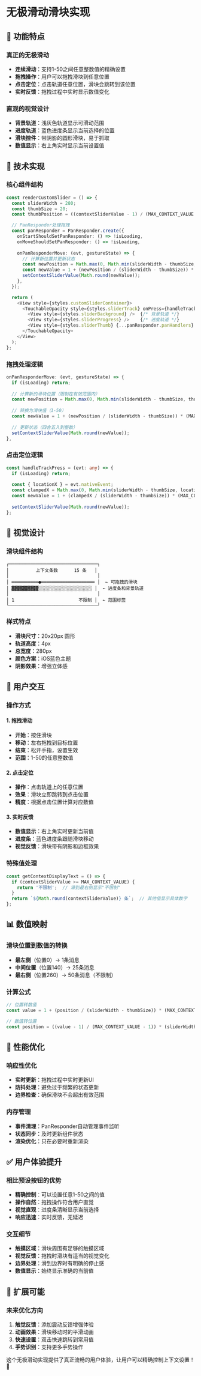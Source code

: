 # 无极滑动滑块实现

## 🎯 功能特点

### 真正的无极滑动
- **连续滑动**：支持1-50之间任意整数值的精确设置
- **拖拽操作**：用户可以拖拽滑块到任意位置
- **点击定位**：点击轨道任意位置，滑块会跳转到该位置
- **实时反馈**：拖拽过程中实时显示数值变化

### 直观的视觉设计
- **背景轨道**：浅灰色轨道显示可滑动范围
- **进度轨道**：蓝色进度条显示当前选择的位置
- **滑块控件**：带阴影的圆形滑块，易于抓取
- **数值显示**：右上角实时显示当前设置值

## 🔧 技术实现

### 核心组件结构
```typescript
const renderCustomSlider = () => {
  const sliderWidth = 280;
  const thumbSize = 20;
  const thumbPosition = ((contextSliderValue - 1) / (MAX_CONTEXT_VALUE - 1)) * (sliderWidth - thumbSize);

  // PanResponder处理拖拽
  const panResponder = PanResponder.create({
    onStartShouldSetPanResponder: () => !isLoading,
    onMoveShouldSetPanResponder: () => !isLoading,
    
    onPanResponderMove: (evt, gestureState) => {
      // 计算新位置并更新状态
      const newPosition = Math.max(0, Math.min(sliderWidth - thumbSize, thumbPosition + gestureState.dx));
      const newValue = 1 + (newPosition / (sliderWidth - thumbSize)) * (MAX_CONTEXT_VALUE - 1);
      setContextSliderValue(Math.round(newValue));
    },
  });

  return (
    <View style={styles.customSliderContainer}>
      <TouchableOpacity style={styles.sliderTrack} onPress={handleTrackPress}>
        <View style={styles.sliderBackground} />  {/* 背景轨道 */}
        <View style={styles.sliderProgress} />    {/* 进度轨道 */}
        <View style={styles.sliderThumb} {...panResponder.panHandlers} />  {/* 滑块 */}
      </TouchableOpacity>
    </View>
  );
};
```

### 拖拽处理逻辑
```typescript
onPanResponderMove: (evt, gestureState) => {
  if (isLoading) return;
  
  // 计算新的滑块位置（限制在有效范围内）
  const newPosition = Math.max(0, Math.min(sliderWidth - thumbSize, thumbPosition + gestureState.dx));
  
  // 转换为滑块值（1-50）
  const newValue = 1 + (newPosition / (sliderWidth - thumbSize)) * (MAX_CONTEXT_VALUE - 1);
  
  // 更新状态（四舍五入到整数）
  setContextSliderValue(Math.round(newValue));
},
```

### 点击定位逻辑
```typescript
const handleTrackPress = (evt: any) => {
  if (isLoading) return;
  
  const { locationX } = evt.nativeEvent;
  const clampedX = Math.max(0, Math.min(sliderWidth - thumbSize, locationX - thumbSize / 2));
  const newValue = 1 + (clampedX / (sliderWidth - thumbSize)) * (MAX_CONTEXT_VALUE - 1);
  
  setContextSliderValue(Math.round(newValue));
};
```

## 🎨 视觉设计

### 滑块组件结构
```
┌─────────────────────────────────┐
│          上下文条数      15 条   │
│                                 │
│ ━━━━━━━━━━●━━━━━━━━━━━━━━━━━━━━ │  ← 可拖拽的滑块
│ ▓▓▓▓▓▓▓▓▓▓░░░░░░░░░░░░░░░░░░░░ │  ← 进度条和背景轨道
│                                 │
│ 1                        不限制 │  ← 范围标签
└─────────────────────────────────┘
```

### 样式特点
- **滑块尺寸**：20x20px 圆形
- **轨道高度**：4px
- **总宽度**：280px
- **颜色方案**：iOS蓝色主题
- **阴影效果**：增强立体感

## 🎯 用户交互

### 操作方式

#### 1. 拖拽滑动
- **开始**：按住滑块
- **移动**：左右拖拽到目标位置
- **结束**：松开手指，设置生效
- **范围**：1-50的任意整数值

#### 2. 点击定位
- **操作**：点击轨道上的任意位置
- **效果**：滑块立即跳转到点击位置
- **精度**：根据点击位置计算对应数值

#### 3. 实时反馈
- **数值显示**：右上角实时更新当前值
- **进度条**：蓝色进度条跟随滑块移动
- **视觉反馈**：滑块带有阴影和边框效果

### 特殊值处理
```typescript
const getContextDisplayText = () => {
  if (contextSliderValue >= MAX_CONTEXT_VALUE) {
    return '不限制';  // 滑到最右侧显示"不限制"
  }
  return `${Math.round(contextSliderValue)} 条`;  // 其他值显示具体数字
};
```

## 📊 数值映射

### 滑块位置到数值的转换
- **最左侧**（位置0）→ 1条消息
- **中间位置**（位置140）→ 25条消息
- **最右侧**（位置260）→ 50条消息（不限制）

### 计算公式
```typescript
// 位置转数值
const value = 1 + (position / (sliderWidth - thumbSize)) * (MAX_CONTEXT_VALUE - 1);

// 数值转位置
const position = ((value - 1) / (MAX_CONTEXT_VALUE - 1)) * (sliderWidth - thumbSize);
```

## 🚀 性能优化

### 响应性优化
- **实时更新**：拖拽过程中实时更新UI
- **防抖处理**：避免过于频繁的状态更新
- **边界检查**：确保滑块不会超出有效范围

### 内存管理
- **事件清理**：PanResponder自动管理事件监听
- **状态同步**：及时更新组件状态
- **渲染优化**：只在必要时重新渲染

## ✅ 用户体验提升

### 相比预设按钮的优势
- **精确控制**：可以设置任意1-50之间的值
- **操作自然**：拖拽操作符合用户直觉
- **视觉直观**：进度条清晰显示当前选择
- **响应迅速**：实时反馈，无延迟

### 交互细节
- **触摸区域**：滑块周围有足够的触摸区域
- **视觉反馈**：拖拽时滑块有适当的视觉变化
- **边界处理**：滑到边界时有明确的停止感
- **数值显示**：始终显示准确的当前值

## 🔮 扩展可能

### 未来优化方向
1. **触觉反馈**：添加震动反馈增强体验
2. **动画效果**：滑块移动时的平滑动画
3. **快速设置**：双击快速跳转到常用值
4. **手势识别**：支持更多手势操作

这个无极滑动实现提供了真正流畅的用户体验，让用户可以精确控制上下文设置！🎊
